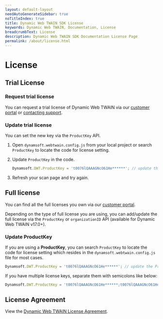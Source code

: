 ```yaml
---
layout: default-layout
needAutoGenerateSidebar: true
noTitleIndex: true
title: Dynamic Web TWAIN SDK License
keywords: Dynamic Web TWAIN, Documentation, License
breadcrumbText: License
description: Dynamic Web TWAIN SDK Documentation License Page
permalink: /about/license.html
---
```


# License

## Trial License

### Request trial license

You can request a trial license of Dynamic Web TWAIN via our <a href="https://www.dynamsoft.com/customer/license/trialLicense?product=dwt" target="_blank">customer portal</a> or [contacting support](https://www.dynamsoft.com/company/contact/).

### Update trial license

You can set the new key via the `ProductKey` API.

1. Open `dynamsoft.webtwain.config.js` from your local project or search `ProductKey` to locate the code for license setting.

2. Update `ProductKey` in the code.

   ```javascript
   Dynamsoft.DWT.ProductKey = 't0076lQAAAGNcO61He******'; // update the ProductKey with yours
   ```

3. Refresh your scan page and try again.

## Full license

You can find all the full licenses you own via our <a href="https://www.dynamsoft.com/customer/license/fullLicense" target="_blank">customer portal</a>.

Depending on the type of full license you are using, you can add/update the full license via the `ProductKey` or `organizationID` API (available for Dynamic Web TWAIN v17.0+).

### Update ProductKey

If you are using a **ProductKey**, you can search `ProductKey` to locate the code for license setting which resides in the `dynamsoft.webtwain.config.js` file for most cases.

``` javascript
Dynamsoft.DWT.ProductKey = 't0076lQAAAGNcO61He******'; // update the ProductKey with yours
```

If you have multiple license keys, separate them with semicolons like below:

``` javascript
Dynamsoft.DWT.ProductKey = 't0076lQAAAGNcO61He******;t0076lQAAAGNcO61He******';
```

## License Agreement

View the <a href="https://www.dynamsoft.com/Products/WebTwain_license.aspx" target="_blank">Dynamic Web TWAIN License Agreement</a>.
